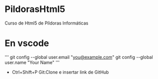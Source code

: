 # PildorasHtml5
Curso de Html5 de Píldoras Informáticas
# En vscode
'''
 git config --global user.email "you@example.com"
 git config --global user.name "Your Name"
 '''
* Ctrl+Shift+P Git:Clone e insertar link de GitHub
